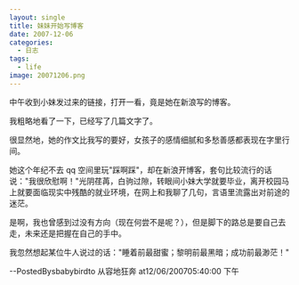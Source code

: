 ```yaml
---
layout: single
title: 妹妹开始写博客
date: 2007-12-06
categories:
  - 日志
tags:
  - life
image: 20071206.png
---
```


中午收到小妹发过来的链接，打开一看，竟是她在新浪写的博客。

我粗略地看了一下，已经写了几篇文字了。

很显然地，她的作文比我写的要好，女孩子的感情细腻和多愁善感都表现在字里行间。

她这个年纪不去 qq 空间里玩\"踩啊踩\"，却在新浪开博客，套句比较流行的话说：\"我很欣慰啊！\"光阴荏苒，白驹过隙，转眼间小妹大学就要毕业，离开校园马上就要面临现实中残酷的就业环境，在网上和我聊了几句，言语里流露出对前途的迷茫。

是啊，我也曾感到过没有方向（现在何尝不是呢？），但是脚下的路总是要自己去走，未来还是把握在自己的手中。

我忽然想起某位牛人说过的话：\"睡着前最甜蜜；黎明前最黑暗；成功前最渺茫！\"

--PostedBysbabybirdto 从容地狂奔 at12/06/200705&#58;40&#58;00 下午

